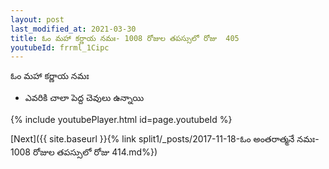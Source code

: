 ```yaml
---
layout: post
last_modified_at: 2021-03-30
title: ఓం మహా కర్ణాయ నమః- 1008 రోజుల తపస్సులో రోజు  405
youtubeId: frrml_1Cipc
---
```

 
 
 ఓం మహా కర్ణాయ నమః  
 
 -  ఎవరికి చాలా పెద్ద చెవులు ఉన్నాయి 
 
  
 
  
 
 
 
 
 
 


{% include youtubePlayer.html id=page.youtubeId %}
 
[Next]({{ site.baseurl }}{% link  split1/_posts/2017-11-18-ఓం అంతరాత్మనే నమః- 1008 రోజుల తపస్సులో రోజు  414.md%})
 
